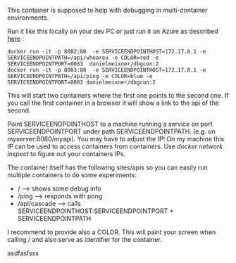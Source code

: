 This container is supposed to help with debugging in multi-container environments.

Run it like this locally on your dev PC or just run it on Azure as described [here](https://docs.microsoft.com/en-us/azure/app-service/containers/tutorial-multi-container-app) :
```
docker run -it -p 8082:80  -e SERVICEENDPOINTHOST=172.17.0.1 -e SERVICEENDPOINTPATH=/api/whoareu -e COLOR=red -e SERVICEENDPOINTPORT=8083  danielmeixner/dbgcon:2
docker run -it -p 8083:80  -e SERVICEENDPOINTHOST=172.17.0.1 -e SERVICEENDPOINTPATH=/api/ping -e COLOR=blue -e SERVICEENDPOINTPORT=8083 danielmeixner/dbgcon:2
```

This will start two containers where the first one points to the second one. If you call the first container in a browser it will show a link to the api of the second.

Point SERVICEENDPOINTHOST to a machine running a service on port SERVICEENDPOINTPORT under path SERVICEENDPOINTPATH. (e.g. on myserver:8080/myapi).
You may have to adjust the IP! On my machine this IP can be used to access containers from containers. Use *docker network inspect* to figure out your containers IPs.

The container itself has the following sites/apis so you can easily run multiple containers to do some experiments:

* / --> shows some debug info
* /ping --> responds with pong
* /api/cascade --> calls SERVICEENDPOINTHOST:SERVICEENDPOINTPORT + SERVICEENDPOINTPATH

I recommend to provide also a COLOR. This will paint your screen when calling / and also serve as identifier for the container.


asdfasfsss

